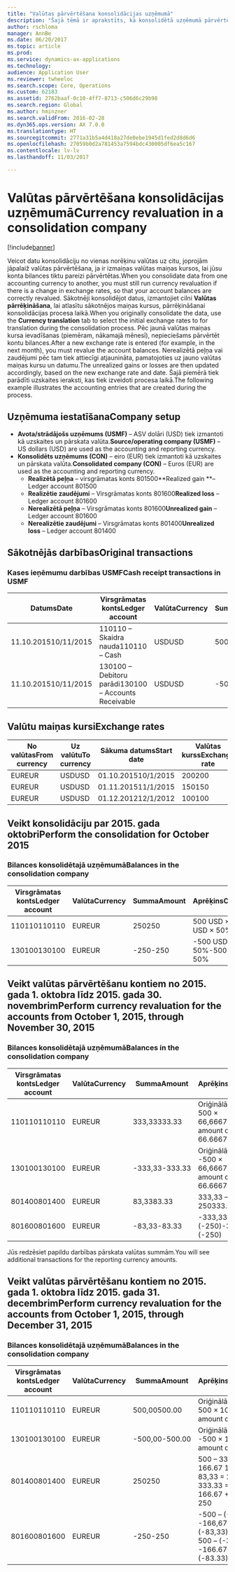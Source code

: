 ```yaml
---
title: "Valūtas pārvērtēšana konsolidācijas uzņēmumā"
description: "Šajā tēmā ir aprakstīts, kā konsolidētā uzņēmumā pārvērtēt valūtu."
author: rschloma
manager: AnnBe
ms.date: 06/20/2017
ms.topic: article
ms.prod: 
ms.service: dynamics-ax-applications
ms.technology: 
audience: Application User
ms.reviewer: twheeloc
ms.search.scope: Core, Operations
ms.custom: 62183
ms.assetid: 2762baaf-0c10-4ff7-8713-c506d6c29b98
ms.search.region: Global
ms.author: hminzner
ms.search.validFrom: 2016-02-28
ms.dyn365.ops.version: AX 7.0.0
ms.translationtype: HT
ms.sourcegitcommit: 2771a31b5a4d418a27de0ebe1945d1fed2d8d6d6
ms.openlocfilehash: 27059b0d2a781453a7594bdc430005df6ea5c167
ms.contentlocale: lv-lv
ms.lasthandoff: 11/03/2017

---
```


# <a name="currency-revaluation-in-a-consolidation-company"></a><span data-ttu-id="6a5bf-103">Valūtas pārvērtēšana konsolidācijas uzņēmumā</span><span class="sxs-lookup"><span data-stu-id="6a5bf-103">Currency revaluation in a consolidation company</span></span>

[!include[banner](../includes/banner.md)]




<span data-ttu-id="6a5bf-104">Veicot datu konsolidāciju no vienas norēķinu valūtas uz citu, joprojām jāpalaiž valūtas pārvērtēšana, ja ir izmaiņas valūtas maiņas kursos, lai jūsu konta bilances tiktu pareizi pārvērtētas.</span><span class="sxs-lookup"><span data-stu-id="6a5bf-104">When you consolidate data from one accounting currency to another, you must still run currency revaluation if there is a change in exchange rates, so that your account balances  are correctly revalued.</span></span> <span data-ttu-id="6a5bf-105">Sākotnēji konsolidējot datus, izmantojiet cilni **Valūtas pārrēķināšana**, lai atlasītu sākotnējos maiņas kursus, pārrēķināšanai konsolidācijas procesa laikā.</span><span class="sxs-lookup"><span data-stu-id="6a5bf-105">When you originally consolidate the data, use the **Currency translation** tab to select the initial exchange rates to for translation during the consolidation process.</span></span> <span data-ttu-id="6a5bf-106">Pēc jaunā valūtas maiņas kursa ievadīšanas (piemēram, nākamajā mēnesī), nepieciešams pārvērtēt kontu bilances.</span><span class="sxs-lookup"><span data-stu-id="6a5bf-106">After a new exchange rate is entered (for example, in the next month), you must revalue the account balances.</span></span> <span data-ttu-id="6a5bf-107">Nerealizētā peļņa vai zaudējumi pēc tam tiek attiecīgi atjaunināta, pamatojoties uz jauno valūtas maiņas kursu un datumu.</span><span class="sxs-lookup"><span data-stu-id="6a5bf-107">The unrealized gains or losses are then updated accordingly, based on the new exchange rate and date.</span></span> <span data-ttu-id="6a5bf-108">Šajā piemērā tiek parādīti uzskaites ieraksti, kas tiek izveidoti procesa laikā.</span><span class="sxs-lookup"><span data-stu-id="6a5bf-108">The following example illustrates the accounting entries that are created during the process.</span></span>

## <a name="company-setup"></a><span data-ttu-id="6a5bf-109">Uzņēmuma iestatīšana</span><span class="sxs-lookup"><span data-stu-id="6a5bf-109">Company setup</span></span>
-   <span data-ttu-id="6a5bf-110">**Avota/strādājošs uzņēmums (USMF)** – ASV dolāri (USD) tiek izmantoti kā uzskaites un pārskata valūta.</span><span class="sxs-lookup"><span data-stu-id="6a5bf-110">**Source/operating company (USMF)** – US dollars (USD) are used as the accounting and reporting currency.</span></span>
-   <span data-ttu-id="6a5bf-111">**Konsolidēts uzņēmums (CON)** – eiro (EUR) tiek izmantoti kā uzskaites un pārskata valūta.</span><span class="sxs-lookup"><span data-stu-id="6a5bf-111">**Consolidated company (CON)** – Euros (EUR) are used as the accounting and reporting currency.</span></span>
    -   <span data-ttu-id="6a5bf-112">**Realizētā peļņa** – virsgrāmatas konts 801500</span><span class="sxs-lookup"><span data-stu-id="6a5bf-112">**Realized gain **– Ledger account 801500</span></span>
    -   <span data-ttu-id="6a5bf-113">**Realizētie zaudējumi** – Virsgrāmatas konts 801600</span><span class="sxs-lookup"><span data-stu-id="6a5bf-113">**Realized loss** – Ledger account 801600</span></span>
    -   <span data-ttu-id="6a5bf-114">**Nerealizētā peļņa** – Virsgrāmatas konts 801600</span><span class="sxs-lookup"><span data-stu-id="6a5bf-114">**Unrealized gain** – Ledger account 801600</span></span>
    -   <span data-ttu-id="6a5bf-115">**Nerealizētie zaudējumi** – Virsgrāmatas konts 801400</span><span class="sxs-lookup"><span data-stu-id="6a5bf-115">**Unrealized loss** – Ledger account 801400</span></span>

## <a name="original-transactions"></a><span data-ttu-id="6a5bf-116">Sākotnējās darbības</span><span class="sxs-lookup"><span data-stu-id="6a5bf-116">Original transactions</span></span>
### <a name="cash-receipt-transactions-in-usmf"></a><span data-ttu-id="6a5bf-117">Kases ieņēmumu darbības USMF</span><span class="sxs-lookup"><span data-stu-id="6a5bf-117">Cash receipt transactions in USMF</span></span>

| <span data-ttu-id="6a5bf-118">Datums</span><span class="sxs-lookup"><span data-stu-id="6a5bf-118">Date</span></span>       | <span data-ttu-id="6a5bf-119">Virsgrāmatas konts</span><span class="sxs-lookup"><span data-stu-id="6a5bf-119">Ledger account</span></span>               | <span data-ttu-id="6a5bf-120">Valūta</span><span class="sxs-lookup"><span data-stu-id="6a5bf-120">Currency</span></span> | <span data-ttu-id="6a5bf-121">Summa</span><span class="sxs-lookup"><span data-stu-id="6a5bf-121">Amount</span></span> |
|------------|------------------------------|----------|--------|
| <span data-ttu-id="6a5bf-122">11.10.2015</span><span class="sxs-lookup"><span data-stu-id="6a5bf-122">10/11/2015</span></span> | <span data-ttu-id="6a5bf-123">110110 – Skaidra nauda</span><span class="sxs-lookup"><span data-stu-id="6a5bf-123">110110 – Cash</span></span>                | <span data-ttu-id="6a5bf-124">USD</span><span class="sxs-lookup"><span data-stu-id="6a5bf-124">USD</span></span>      | <span data-ttu-id="6a5bf-125">500</span><span class="sxs-lookup"><span data-stu-id="6a5bf-125">500</span></span>    |
| <span data-ttu-id="6a5bf-126">11.10.2015</span><span class="sxs-lookup"><span data-stu-id="6a5bf-126">10/11/2015</span></span> | <span data-ttu-id="6a5bf-127">130100 – Debitoru parādi</span><span class="sxs-lookup"><span data-stu-id="6a5bf-127">130100 – Accounts Receivable</span></span> | <span data-ttu-id="6a5bf-128">USD</span><span class="sxs-lookup"><span data-stu-id="6a5bf-128">USD</span></span>      | <span data-ttu-id="6a5bf-129">-500</span><span class="sxs-lookup"><span data-stu-id="6a5bf-129">-500</span></span>   |

## <a name="exchange-rates"></a><span data-ttu-id="6a5bf-130">Valūtu maiņas kursi</span><span class="sxs-lookup"><span data-stu-id="6a5bf-130">Exchange rates</span></span>
| <span data-ttu-id="6a5bf-131">No valūtas</span><span class="sxs-lookup"><span data-stu-id="6a5bf-131">From currency</span></span> | <span data-ttu-id="6a5bf-132">Uz valūtu</span><span class="sxs-lookup"><span data-stu-id="6a5bf-132">To currency</span></span> | <span data-ttu-id="6a5bf-133">Sākuma datums</span><span class="sxs-lookup"><span data-stu-id="6a5bf-133">Start date</span></span> | <span data-ttu-id="6a5bf-134">Valūtas kurss</span><span class="sxs-lookup"><span data-stu-id="6a5bf-134">Exchange rate</span></span> |
|---------------|-------------|------------|---------------|
| <span data-ttu-id="6a5bf-135">EUR</span><span class="sxs-lookup"><span data-stu-id="6a5bf-135">EUR</span></span>           | <span data-ttu-id="6a5bf-136">USD</span><span class="sxs-lookup"><span data-stu-id="6a5bf-136">USD</span></span>         | <span data-ttu-id="6a5bf-137">01.10.2015</span><span class="sxs-lookup"><span data-stu-id="6a5bf-137">10/1/2015</span></span>  | <span data-ttu-id="6a5bf-138">200</span><span class="sxs-lookup"><span data-stu-id="6a5bf-138">200</span></span>           |
| <span data-ttu-id="6a5bf-139">EUR</span><span class="sxs-lookup"><span data-stu-id="6a5bf-139">EUR</span></span>           | <span data-ttu-id="6a5bf-140">USD</span><span class="sxs-lookup"><span data-stu-id="6a5bf-140">USD</span></span>         | <span data-ttu-id="6a5bf-141">01.11.2015</span><span class="sxs-lookup"><span data-stu-id="6a5bf-141">11/1/2015</span></span>  | <span data-ttu-id="6a5bf-142">150</span><span class="sxs-lookup"><span data-stu-id="6a5bf-142">150</span></span>           |
| <span data-ttu-id="6a5bf-143">EUR</span><span class="sxs-lookup"><span data-stu-id="6a5bf-143">EUR</span></span>           | <span data-ttu-id="6a5bf-144">USD</span><span class="sxs-lookup"><span data-stu-id="6a5bf-144">USD</span></span>         | <span data-ttu-id="6a5bf-145">01.12.2012</span><span class="sxs-lookup"><span data-stu-id="6a5bf-145">12/1/2012</span></span>  | <span data-ttu-id="6a5bf-146">100</span><span class="sxs-lookup"><span data-stu-id="6a5bf-146">100</span></span>           |

## <a name="perform-the-consolidation-for-october-2015"></a><span data-ttu-id="6a5bf-147">Veikt konsolidāciju par 2015. gada oktobri</span><span class="sxs-lookup"><span data-stu-id="6a5bf-147">Perform the consolidation for October 2015</span></span>
### <a name="balances-in-the-consolidation-company"></a><span data-ttu-id="6a5bf-148">Bilances konsolidētajā uzņēmumā</span><span class="sxs-lookup"><span data-stu-id="6a5bf-148">Balances in the consolidation company</span></span>

| <span data-ttu-id="6a5bf-149">Virsgrāmatas konts</span><span class="sxs-lookup"><span data-stu-id="6a5bf-149">Ledger account</span></span> | <span data-ttu-id="6a5bf-150">Valūta</span><span class="sxs-lookup"><span data-stu-id="6a5bf-150">Currency</span></span> | <span data-ttu-id="6a5bf-151">Summa</span><span class="sxs-lookup"><span data-stu-id="6a5bf-151">Amount</span></span> | <span data-ttu-id="6a5bf-152">Aprēķins</span><span class="sxs-lookup"><span data-stu-id="6a5bf-152">Calculation</span></span>    |
|----------------|----------|--------|----------------|
| <span data-ttu-id="6a5bf-153">110110</span><span class="sxs-lookup"><span data-stu-id="6a5bf-153">110110</span></span>         | <span data-ttu-id="6a5bf-154">EUR</span><span class="sxs-lookup"><span data-stu-id="6a5bf-154">EUR</span></span>      | <span data-ttu-id="6a5bf-155">250</span><span class="sxs-lookup"><span data-stu-id="6a5bf-155">250</span></span>    | <span data-ttu-id="6a5bf-156">500 USD × 50%</span><span class="sxs-lookup"><span data-stu-id="6a5bf-156">500 USD × 50%</span></span>  |
| <span data-ttu-id="6a5bf-157">130100</span><span class="sxs-lookup"><span data-stu-id="6a5bf-157">130100</span></span>         | <span data-ttu-id="6a5bf-158">EUR</span><span class="sxs-lookup"><span data-stu-id="6a5bf-158">EUR</span></span>      | <span data-ttu-id="6a5bf-159">-250</span><span class="sxs-lookup"><span data-stu-id="6a5bf-159">-250</span></span>   | <span data-ttu-id="6a5bf-160">-500 USD × 50%</span><span class="sxs-lookup"><span data-stu-id="6a5bf-160">-500 USD × 50%</span></span> |

## <a name="perform-currency-revaluation-for-the-accounts-from-october-1-2015-through-november-30-2015"></a><span data-ttu-id="6a5bf-161">Veikt valūtas pārvērtēšanu kontiem no 2015. gada 1. oktobra līdz 2015. gada 30. novembrim</span><span class="sxs-lookup"><span data-stu-id="6a5bf-161">Perform currency revaluation for the accounts from October 1, 2015, through November 30, 2015</span></span>
### <a name="balances-in-the-consolidation-company"></a><span data-ttu-id="6a5bf-162">Bilances konsolidētajā uzņēmumā</span><span class="sxs-lookup"><span data-stu-id="6a5bf-162">Balances in the consolidation company</span></span>

| <span data-ttu-id="6a5bf-163">Virsgrāmatas konts</span><span class="sxs-lookup"><span data-stu-id="6a5bf-163">Ledger account</span></span> | <span data-ttu-id="6a5bf-164">Valūta</span><span class="sxs-lookup"><span data-stu-id="6a5bf-164">Currency</span></span> | <span data-ttu-id="6a5bf-165">Summa</span><span class="sxs-lookup"><span data-stu-id="6a5bf-165">Amount</span></span>  | <span data-ttu-id="6a5bf-166">Aprēķins</span><span class="sxs-lookup"><span data-stu-id="6a5bf-166">Calculation</span></span>                        |
|----------------|----------|---------|------------------------------------|
| <span data-ttu-id="6a5bf-167">110110</span><span class="sxs-lookup"><span data-stu-id="6a5bf-167">110110</span></span>         | <span data-ttu-id="6a5bf-168">EUR</span><span class="sxs-lookup"><span data-stu-id="6a5bf-168">EUR</span></span>      | <span data-ttu-id="6a5bf-169">333,33</span><span class="sxs-lookup"><span data-stu-id="6a5bf-169">333.33</span></span>  | <span data-ttu-id="6a5bf-170">Oriģinālā summa 500 × 66,6667%</span><span class="sxs-lookup"><span data-stu-id="6a5bf-170">Original amount of 500 × 66.6667%</span></span>  |
| <span data-ttu-id="6a5bf-171">130100</span><span class="sxs-lookup"><span data-stu-id="6a5bf-171">130100</span></span>         | <span data-ttu-id="6a5bf-172">EUR</span><span class="sxs-lookup"><span data-stu-id="6a5bf-172">EUR</span></span>      | <span data-ttu-id="6a5bf-173">-333,33</span><span class="sxs-lookup"><span data-stu-id="6a5bf-173">-333.33</span></span> | <span data-ttu-id="6a5bf-174">Oriģinālā summa -500 × 66,6667%</span><span class="sxs-lookup"><span data-stu-id="6a5bf-174">Original amount of -500 × 66.6667%</span></span> |
| <span data-ttu-id="6a5bf-175">801400</span><span class="sxs-lookup"><span data-stu-id="6a5bf-175">801400</span></span>         | <span data-ttu-id="6a5bf-176">EUR</span><span class="sxs-lookup"><span data-stu-id="6a5bf-176">EUR</span></span>      | <span data-ttu-id="6a5bf-177">83,33</span><span class="sxs-lookup"><span data-stu-id="6a5bf-177">83.33</span></span>   | <span data-ttu-id="6a5bf-178">333,33 – 250</span><span class="sxs-lookup"><span data-stu-id="6a5bf-178">333.33 – 250</span></span>                       |
| <span data-ttu-id="6a5bf-179">801600</span><span class="sxs-lookup"><span data-stu-id="6a5bf-179">801600</span></span>         | <span data-ttu-id="6a5bf-180">EUR</span><span class="sxs-lookup"><span data-stu-id="6a5bf-180">EUR</span></span>      | <span data-ttu-id="6a5bf-181">-83,33</span><span class="sxs-lookup"><span data-stu-id="6a5bf-181">-83.33</span></span>  | <span data-ttu-id="6a5bf-182">-333,33 – (-250)</span><span class="sxs-lookup"><span data-stu-id="6a5bf-182">-333.33 – (-250)</span></span>                   |

<span data-ttu-id="6a5bf-183">Jūs redzēsiet papildu darbības pārskata valūtas summām.</span><span class="sxs-lookup"><span data-stu-id="6a5bf-183">You will see additional transactions for the reporting currency amounts.</span></span>

## <a name="perform-currency-revaluation-for-the-accounts-from-october-1-2015-through-december-31-2015"></a><span data-ttu-id="6a5bf-184">Veikt valūtas pārvērtēšanu kontiem no 2015. gada 1. oktobra līdz 2015. gada 31. decembrim</span><span class="sxs-lookup"><span data-stu-id="6a5bf-184">Perform currency revaluation for the accounts from October 1, 2015, through December 31, 2015</span></span>
### <a name="balances-in-the-consolidation-company"></a><span data-ttu-id="6a5bf-185">Bilances konsolidētajā uzņēmumā</span><span class="sxs-lookup"><span data-stu-id="6a5bf-185">Balances in the consolidation company</span></span>

| <span data-ttu-id="6a5bf-186">Virsgrāmatas konts</span><span class="sxs-lookup"><span data-stu-id="6a5bf-186">Ledger account</span></span> | <span data-ttu-id="6a5bf-187">Valūta</span><span class="sxs-lookup"><span data-stu-id="6a5bf-187">Currency</span></span> | <span data-ttu-id="6a5bf-188">Summa</span><span class="sxs-lookup"><span data-stu-id="6a5bf-188">Amount</span></span>  | <span data-ttu-id="6a5bf-189">Aprēķins</span><span class="sxs-lookup"><span data-stu-id="6a5bf-189">Calculation</span></span>                                          |
|----------------|----------|---------|------------------------------------------------------|
| <span data-ttu-id="6a5bf-190">110110</span><span class="sxs-lookup"><span data-stu-id="6a5bf-190">110110</span></span>         | <span data-ttu-id="6a5bf-191">EUR</span><span class="sxs-lookup"><span data-stu-id="6a5bf-191">EUR</span></span>      | <span data-ttu-id="6a5bf-192">500,00</span><span class="sxs-lookup"><span data-stu-id="6a5bf-192">500.00</span></span>  | <span data-ttu-id="6a5bf-193">Oriģinālā summa 500 × 1</span><span class="sxs-lookup"><span data-stu-id="6a5bf-193">Original amount of 500 × 1</span></span>                           |
| <span data-ttu-id="6a5bf-194">130100</span><span class="sxs-lookup"><span data-stu-id="6a5bf-194">130100</span></span>         | <span data-ttu-id="6a5bf-195">EUR</span><span class="sxs-lookup"><span data-stu-id="6a5bf-195">EUR</span></span>      | <span data-ttu-id="6a5bf-196">-500,00</span><span class="sxs-lookup"><span data-stu-id="6a5bf-196">-500.00</span></span> | <span data-ttu-id="6a5bf-197">Oriģinālā summa -500 × 1</span><span class="sxs-lookup"><span data-stu-id="6a5bf-197">Original amount of -500 × 1</span></span>                          |
| <span data-ttu-id="6a5bf-198">801400</span><span class="sxs-lookup"><span data-stu-id="6a5bf-198">801400</span></span>         | <span data-ttu-id="6a5bf-199">EUR</span><span class="sxs-lookup"><span data-stu-id="6a5bf-199">EUR</span></span>      | <span data-ttu-id="6a5bf-200">250</span><span class="sxs-lookup"><span data-stu-id="6a5bf-200">250</span></span>     | <span data-ttu-id="6a5bf-201">500 – 333,33 = 166.67 166,67 + 83,33 = 250</span><span class="sxs-lookup"><span data-stu-id="6a5bf-201">500 – 333.33 = 166.67 166.67 + 83.33 = 250</span></span>           |
| <span data-ttu-id="6a5bf-202">801600</span><span class="sxs-lookup"><span data-stu-id="6a5bf-202">801600</span></span>         | <span data-ttu-id="6a5bf-203">EUR</span><span class="sxs-lookup"><span data-stu-id="6a5bf-203">EUR</span></span>      | <span data-ttu-id="6a5bf-204">-250</span><span class="sxs-lookup"><span data-stu-id="6a5bf-204">-250</span></span>    | <span data-ttu-id="6a5bf-205">-500 – (-333,33) = -166,67 -166,67 + (-83,33) = -250</span><span class="sxs-lookup"><span data-stu-id="6a5bf-205">-500 – (-333.33) = -166.67 -166.67 + (-83.33) = -250</span></span> |






